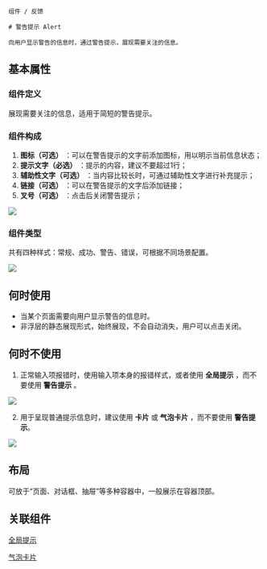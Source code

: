 `````
组件 / 反馈

# 警告提示 Alert

向用户显示警告的信息时，通过警告提示，展现需要关注的信息。
`````

## 基本属性

### 组件定义

展现需要关注的信息，适用于简短的警告提示。

### 组件构成

1. **图标（可选）** ：可以在警告提示的文字前添加图标，用以明示当前信息状态；
2. **提示文字（必选）** ：提示的内容，建议不要超过1行；
3. **辅助性文字（可选）** ：当内容比较长时，可通过辅助性文字进行补充提示；
4. **链接（可选）** ：可以在警告提示的文字后添加链接；
5. **叉号（可选）** ：点击后关闭警告提示；

![](https://p1-arco.byteimg.com/tos-cn-i-uwbnlip3yd/5d2671f5d8cc4fd198700e2f92a1b582~tplv-uwbnlip3yd-image.image)

### 组件类型

共有四种样式：常规、成功、警告、错误，可根据不同场景配置。

![](https://p1-arco.byteimg.com/tos-cn-i-uwbnlip3yd/894d4fcf228c40bc87e48a86de04c655~tplv-uwbnlip3yd-image.image)

## 何时使用

- 当某个页面需要向用户显示警告的信息时。
- 非浮层的静态展现形式，始终展现，不会自动消失，用户可以点击关闭。

## 何时不使用

1. 正常输入项报错时，使用输入项本身的报错样式，或者使用 **全局提示** ，而不要使用 **警告提示** 。

![](https://p1-arco.byteimg.com/tos-cn-i-uwbnlip3yd/1819bf6f24c04b3f89472d61d179e7ad~tplv-uwbnlip3yd-image.image)

2. 用于呈现普通提示信息时，建议使用 **卡片** 或 **气泡卡片** ，而不要使用 **警告提示**。

![](https://p1-arco.byteimg.com/tos-cn-i-uwbnlip3yd/8eee5fc33b4e4ec0ba4bef155a9d7e02~tplv-uwbnlip3yd-image.image)

## 布局

可放于“页面、对话框、抽屉”等多种容器中，一般展示在容器顶部。

## 关联组件

[全局提示](/react/components/message)

[气泡卡片](/react/components/popover)
